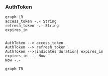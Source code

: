 
### AuthToken
```mermaid
graph LR
access_token -.- String
refresh_token -.- String
expires_in


AuthToken --> access_token
AuthToken --> refresh_token
AuthToken -->|indicates duration| expires_in
expires_in -.- Now
Now -.-

```
```mermaid
graph TB


```








































<!--stackedit_data:
eyJoaXN0b3J5IjpbLTE4NDUwNzk3NTMsLTc0ODM1NDQxLC0xMT
kwMDIwMDY2LC0xMTQ4OTkwMjM3LC04NDkzMzE3NzgsMjA0MDI5
NzYyMl19
-->